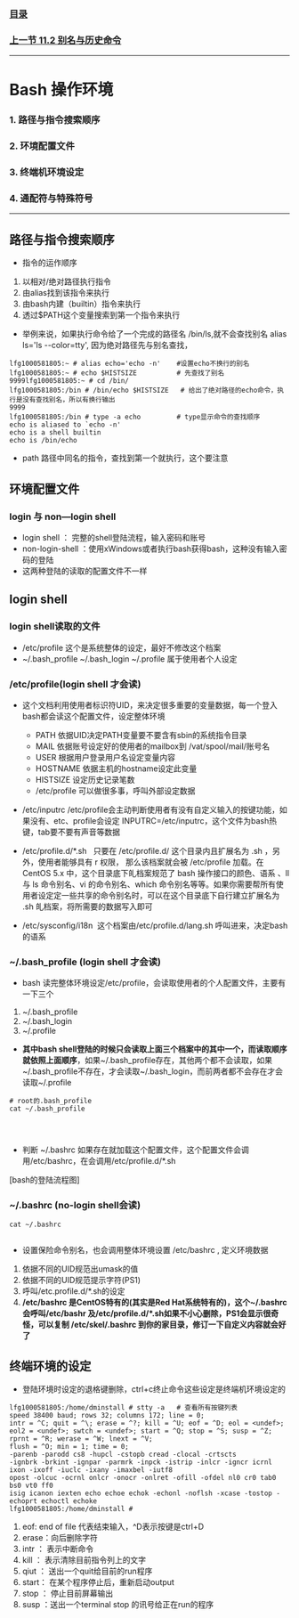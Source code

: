 ### [目录](https://github.com/Letitmiss/Linux-learning/blob/master/README.md)
### [上一节 11.2 别名与历史命令](https://github.com/Letitmiss/Linux-learning/edit/master/blog/11.2bash.md)
----
# Bash 操作环境
### 1. 路径与指令搜索顺序
### 2. 环境配置文件 
### 3. 终端机环境设定
### 4. 通配符与特殊符号
------

## 路径与指令搜索顺序

* 指令的运作顺序
1. 以相对/绝对路径执行指令
2. 由alias找到该指令来执行
3. 由bash内建（builtin）指令来执行
4. 透过$PATH这个变量搜索到第一个指令来执行
* 举例来说，如果执行命令给了一个完成的路径名 /bin/ls,就不会查找别名 alias ls='ls --color=tty', 因为绝对路径先与别名查找，
````
lfg1000581805:~ # alias echo='echo -n'    #设置echo不换行的别名
lfg1000581805:~ # echo $HISTSIZE          # 先查找了别名
9999lfg1000581805:~ # cd /bin/
lfg1000581805:/bin # /bin/echo $HISTSIZE   # 给出了绝对路径的echo命令，执行是没有查找别名，所以有换行输出
9999
lfg1000581805:/bin # type -a echo         # type显示命令的查找顺序
echo is aliased to `echo -n'
echo is a shell builtin
echo is /bin/echo
````
* path 路径中同名的指令，查找到第一个就执行，这个要注意

## 环境配置文件 

### login 与 non—login shell

* login shell ： 完整的shell登陆流程，输入密码和账号
* non-login-shell ：使用xWindows或者执行bash获得bash，这种没有输入密码的登陆
* 这两种登陆的读取的配置文件不一样

## login shell
###  login shell读取的文件

* /etc/profile 这个是系统整体的设定，最好不修改这个档案
* ~/.bash_profile ~/.bash_login ~/.profile 属于使用者个人设定

### /etc/profile(login shell 才会读)

* 这个文档利用使用者标识符UID，来决定很多重要的变量数据，每一个登入bash都会读这个配置文件，设定整体环境
    * PATH 依据UID决定PATH变量要不要含有sbin的系统指令目录
    * MAIL 依据账号设定好的使用者的mailbox到 /vat/spool/mail/账号名
    * USER 根据用户登录用户名设定变量内容
    * HOSTNAME 依据主机的hostname设定此变量
    * HISTSIZE 设定历史记录笔数 
    * /etc/profile 可以做很多事，呼叫外部设定数据
* /etc/inputrc   /etc/profile会主动判断使用者有没有自定义输入的按键功能，如果没有、etc、profile会设定 INPUTRC=/etc/inputrc，这个文件为bash热键，tab要不要有声音等数据
* /etc/profile.d/*.sh    只要在 /etc/profile.d/ 这个目录内且扩展名为 .sh ，另外，使用者能够具有 r 权限， 那么该档案就会被 /etc/profile 加载。在 CentOS 5.x 中，这个目录底下癿档案规范了 bash 操作接口的颜色、语系 、ll 与 ls 命令别名、vi 的命令别名、which 命令别名等等。如果你需要帮所有使用者设定定一些共享的命令别名时，可以在这个目录底下自行建立扩展名为 .sh 癿档案，将所需要的数据写入即可

* /etc/sysconfig/i18n  这个档案由/etc/profile.d/lang.sh 呼叫进来，决定bash的语系

### ~/.bash_profile (login shell 才会读)

* bash 读完整体环境设定/etc/profile，会读取使用者的个人配置文件，主要有一下三个
1. ~/.bash_profile
2. ~/.bash_login
3. ~/.profile
* **其中bash shell登陆的时候只会读取上面三个档案中的其中一个，而读取顺序就依照上面顺序**，如果~/.bash_profile存在，其他两个都不会读取，如果~/.bash_profile不存在，才会读取~/.bash_login，而前两者都不会存在才会读取~/.profile
````
# root的.bash_profile
cat ~/.bash_profile




````
* 判断 ~/.bashrc 如果存在就加载这个配置文件，这个配置文件会调用/etc/bashrc，在会调用/etc/profile.d/*.sh

 [bash的登陆流程图]

### ~/.bashrc (no-login shell会读)

````
cat ~/.bashrc


````

* 设置保险命令别名，也会调用整体环境设置 /etc/bashrc , 定义环境数据
1. 依据不同的UID规范出umask的值
2. 依据不同的UID规范提示字符(PS1)
3. 呼叫/etc.profile.d/*.sh的设定
4. **/etc/bashrc 是CentOS特有的(其实是Red Hat系统特有的)，这个~/.bashrc 会呼叫/etc/bashr 及/etc/profile.d/*.sh如果不小心删除，PS1会显示很奇怪，可以复制 /etc/skel/.bashrc 到你的家目录，修订一下自定义内容就会好了**

## 终端环境的设定
* 登陆环境时设定的退格键删除，ctrl+c终止命令这些设定是终端机环境设定的
````
lfg1000581805:/home/dminstall # stty -a   # 查看所有按键列表
speed 38400 baud; rows 32; columns 172; line = 0;
intr = ^C; quit = ^\; erase = ^?; kill = ^U; eof = ^D; eol = <undef>; eol2 = <undef>; swtch = <undef>; start = ^Q; stop = ^S; susp = ^Z; rprnt = ^R; werase = ^W; lnext = ^V;
flush = ^O; min = 1; time = 0;
-parenb -parodd cs8 -hupcl -cstopb cread -clocal -crtscts
-ignbrk -brkint -ignpar -parmrk -inpck -istrip -inlcr -igncr icrnl ixon -ixoff -iuclc -ixany -imaxbel -iutf8
opost -olcuc -ocrnl onlcr -onocr -onlret -ofill -ofdel nl0 cr0 tab0 bs0 vt0 ff0
isig icanon iexten echo echoe echok -echonl -noflsh -xcase -tostop -echoprt echoctl echoke
lfg1000581805:/home/dminstall # 
````
1. eof: end of file 代表结束输入，^D表示按键是ctrl+D
2. erase：向后删除字符
3. intr ： 表示中断命令
4. kill ： 表示清除目前指令列上的文字
5. qiut ： 送出一个quit给目前的run程序
6. start： 在某个程序停止后，重新启动output
7. stop ： 停止目前屏幕输出
8. susp ：送出一个terminal stop 的讯号给正在run的程序




